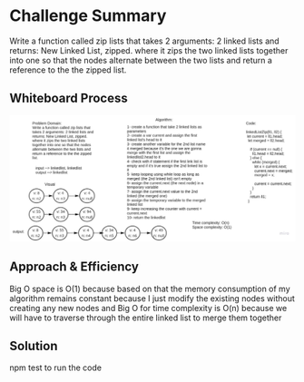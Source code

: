 # Challenge Summary
Write a function called zip lists that takes 2 arguments: 2 linked lists and returns: New Linked List, zipped. where it zips the two linked lists together into one so that the nodes alternate between the two lists and return a reference to the the zipped list.

## Whiteboard Process
!['zip'](../images/ll-zipLists.jpg)

## Approach & Efficiency
Big O space is O(1) because based on that the memory consumption of my algorithm remains constant because I just modify the existing nodes without creating any new nodes
and Big O for time complexity is O(n) because we will have to traverse through the entire linked list to merge them together

## Solution
npm test to run the code